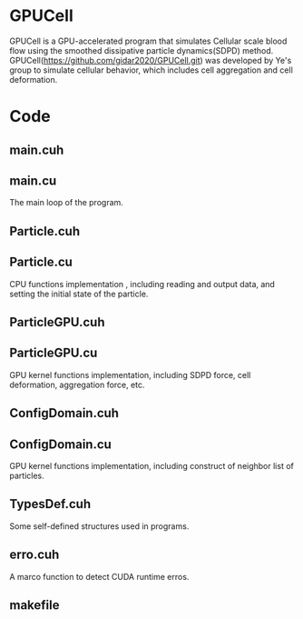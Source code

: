 # **GPUCell**
GPUCell is a GPU-accelerated program that simulates Cellular scale blood flow using the smoothed dissipative particle dynamics(SDPD) method.
GPUCell(https://github.com/gidar2020/GPUCell.git) was developed by Ye's group to simulate cellular behavior, which includes cell aggregation and cell deformation.

# **Code**
## main.cuh
## main.cu
The main loop of the program.
## Particle.cuh
## Particle.cu
CPU functions implementation , including reading and output data, and setting the initial state of the particle.
## ParticleGPU.cuh
## ParticleGPU.cu
GPU kernel functions implementation, including SDPD force, cell deformation, aggregation force, etc.
## ConfigDomain.cuh
## ConfigDomain.cu
GPU kernel functions implementation, including construct of neighbor list of particles. 
## TypesDef.cuh
Some self-defined structures used in programs.
## erro.cuh
A marco function to detect CUDA runtime erros.
## makefile
